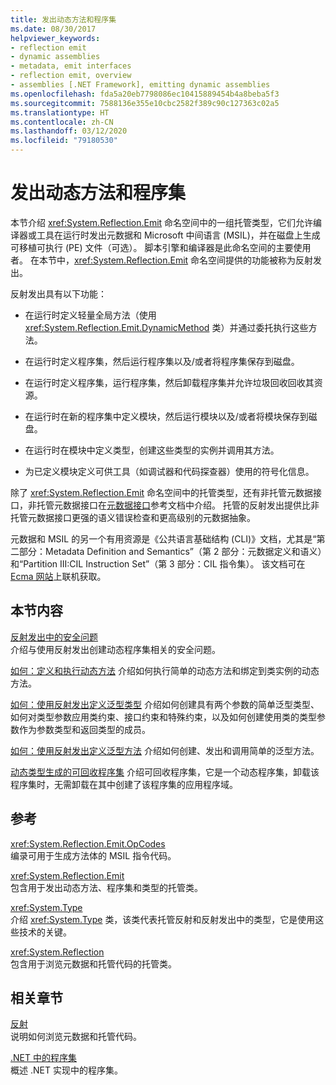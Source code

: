 ```yaml
---
title: 发出动态方法和程序集
ms.date: 08/30/2017
helpviewer_keywords:
- reflection emit
- dynamic assemblies
- metadata, emit interfaces
- reflection emit, overview
- assemblies [.NET Framework], emitting dynamic assemblies
ms.openlocfilehash: fda5a20eb7798086ec10415889454b4a8beba5f3
ms.sourcegitcommit: 7588136e355e10cbc2582f389c90c127363c02a5
ms.translationtype: HT
ms.contentlocale: zh-CN
ms.lasthandoff: 03/12/2020
ms.locfileid: "79180530"
---
```

# <a name="emitting-dynamic-methods-and-assemblies"></a>发出动态方法和程序集

本节介绍 <xref:System.Reflection.Emit> 命名空间中的一组托管类型，它们允许编译器或工具在运行时发出元数据和 Microsoft 中间语言 (MSIL)，并在磁盘上生成可移植可执行 (PE) 文件（可选）。 脚本引擎和编译器是此命名空间的主要使用者。 在本节中，<xref:System.Reflection.Emit> 命名空间提供的功能被称为反射发出。  
  
反射发出具有以下功能：  
  
- 在运行时定义轻量全局方法（使用 <xref:System.Reflection.Emit.DynamicMethod> 类）并通过委托执行这些方法。  
  
- 在运行时定义程序集，然后运行程序集以及/或者将程序集保存到磁盘。  
  
- 在运行时定义程序集，运行程序集，然后卸载程序集并允许垃圾回收回收其资源。  
  
- 在运行时在新的程序集中定义模块，然后运行模块以及/或者将模块保存到磁盘。  
  
- 在运行时在模块中定义类型，创建这些类型的实例并调用其方法。  
  
- 为已定义模块定义可供工具（如调试器和代码探查器）使用的符号化信息。  
  
除了 <xref:System.Reflection.Emit> 命名空间中的托管类型，还有非托管元数据接口，非托管元数据接口在[元数据接口](../unmanaged-api/metadata/metadata-interfaces.md)参考文档中介绍。 托管的反射发出提供比非托管元数据接口更强的语义错误检查和更高级别的元数据抽象。  
  
元数据和 MSIL 的另一个有用资源是《公共语言基础结构 (CLI)》文档，尤其是“第二部分：Metadata Definition and Semantics”（第 2 部分：元数据定义和语义）和“Partition III:CIL Instruction Set”（第 3 部分：CIL 指令集）。 该文档可在 [Ecma 网站](https://www.ecma-international.org/publications/standards/Ecma-335.htm)上联机获取。  
  
## <a name="in-this-section"></a>本节内容
  
[反射发出中的安全问题](security-issues-in-reflection-emit.md)  
介绍与使用反射发出创建动态程序集相关的安全问题。  

[如何：定义和执行动态方法](how-to-define-and-execute-dynamic-methods.md) 介绍如何执行简单的动态方法和绑定到类实例的动态方法。

[如何：使用反射发出定义泛型类型](how-to-define-a-generic-type-with-reflection-emit.md) 介绍如何创建具有两个参数的简单泛型类型、如何对类型参数应用类约束、接口约束和特殊约束，以及如何创建使用类的类型参数作为参数类型和返回类型的成员。

[如何：使用反射发出定义泛型方法](how-to-define-a-generic-method-with-reflection-emit.md) 介绍如何创建、发出和调用简单的泛型方法。

[动态类型生成的可回收程序集](collectible-assemblies.md) 介绍可回收程序集，它是一个动态程序集，卸载该程序集时，无需卸载在其中创建了该程序集的应用程序域。
  
## <a name="reference"></a>参考  

<xref:System.Reflection.Emit.OpCodes>  
编录可用于生成方法体的 MSIL 指令代码。  
  
<xref:System.Reflection.Emit>  
包含用于发出动态方法、程序集和类型的托管类。  
  
<xref:System.Type>  
介绍 <xref:System.Type> 类，该类代表托管反射和反射发出中的类型，它是使用这些技术的关键。  
  
<xref:System.Reflection>  
包含用于浏览元数据和托管代码的托管类。  
  
## <a name="related-sections"></a>相关章节  

[反射](reflection.md)  
说明如何浏览元数据和托管代码。  
  
[.NET 中的程序集](../../standard/assembly/index.md)  
概述 .NET 实现中的程序集。
